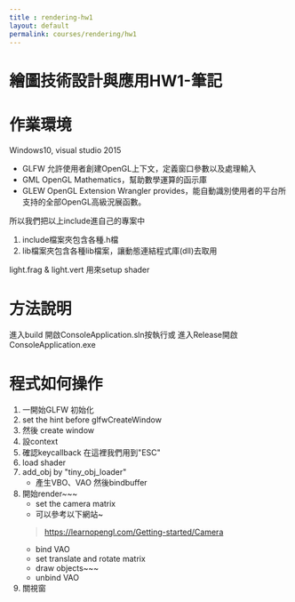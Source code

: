 ```yaml
---
title : rendering-hw1
layout: default
permalink: courses/rendering/hw1
---
```


繪圖技術設計與應用HW1-筆記
============
作業環境
===
Windows10, visual studio 2015
* GLFW
允許使用者創建OpenGL上下文，定義窗口參數以及處理輸入
* GML 
OpenGL Mathematics，幫助數學運算的函示庫
* GLEW
OpenGL Extension Wrangler provides，能自動識別使用者的平台所支持的全部OpenGL高級況展函數。

所以我們把以上include進自己的專案中

1. include檔案夾包含各種.h檔
2. lib檔案夾包含各種lib檔案，讓動態連結程式庫(dll)去取用

light.frag & light.vert 用來setup shader

方法說明
====

進入build
開啟ConsoleApplication.sln按執行或
進入Release開啟ConsoleApplication.exe

程式如何操作
==

1. 一開始GLFW 初始化
2. set the hint before glfwCreateWindow
3. 然後 create window
4. 設context
5. 確認keycallback  在這裡我們用到"ESC"
6. load shader
7. add_obj by "tiny_obj_loader"
    * 產生VBO、VAO 然後bindbuffer
8. 開始render~~~
    * set the camera matrix
    * 可以參考以下網站~
     > https://learnopengl.com/Getting-started/Camera
    * bind VAO
    * set translate and rotate matrix
    * draw objects~~~
    * unbind VAO
9. 關視窗


